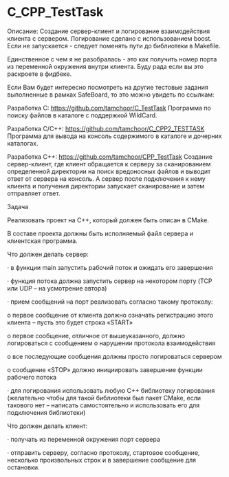# C_CPP_TestTask

Описание: 
Создание сервер-клиент и логирование взаимодействия клиента с сервером.
Логирование сделано с использованием boost. Если не запускается - следует поменять пути до библиотеки в Makefile. 


Единственное с чем я не разобралась - это как получить номер порта из переменной окружения внутри клиента. Буду рада если вы это раскроете в фидбеке. 



Если Вам будет интересно посмотреть на другие тестовые задания выполненные в рамках SafeBoard, то это можно увидеть по ссылкам:

Разработка С:
https://github.com/tamchoor/C_TestTask
Программа по поиску файлов в каталоге с поддержкой WildCard.

Разработка С/С++:
https://github.com/tamchoor/C_CPP2_TESTTASK
Программа для вывода на консоль содержимого в каталоге и дочерних каталогах.

Разработка С++:
https://github.com/tamchoor/CPP_TestTask 
Создание сервер-клиент, где клиент обращается к серверу за сканированием определенной 
директории на поиск вредоносных файлов и выводит ответ от сервера на консоль. А сервер 
после подключения к нему клиента и получения директории запускает сканирование и затем отправляет ответ. 





Задача

Реализовать проект на C++, который должен быть описан в CMake.

В составе проекта должны быть исполняемый файл сервера и клиентская программа.

Что должен делать сервер:

·       в функции main запустить рабочий поток и ожидать его завершения

·       функция потока должна запустить сервер на некотором порту (TCP или UDP – на усмотрение автора)

·       прием сообщений на порт реализовать согласно такому протоколу:

o   первое сообщение от клиента должно означать регистрацию этого клиента – пусть это будет строка «START»

o   первое сообщение, отличное от вышеуказанного, должно логироваться с сообщением о нарушении протокола взаимодействия

o   все последующие сообщения должны просто логироваться сервером

o   сообщение «STOP» должно инициировать завершение функции рабочего потока

·       для логирования использовать любую C++ библиотеку логирования (желательно чтобы для такой библиотеки был пакет CMake, если такового нет – написать самостоятельно и использовать его для подключения библиотеки)

Что должен делать клиент:

·       получать из переменной окружения порт сервера

·       отправить серверу, согласно протоколу, стартовое сообщение, несколько произвольных строк и в завершение сообщение для остановки.
